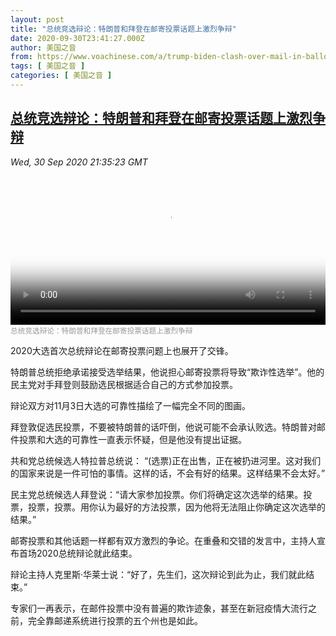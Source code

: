 ```yaml
---
layout: post
title: "总统竞选辩论：特朗普和拜登在邮寄投票话题上激烈争辩"
date: 2020-09-30T23:41:27.000Z
author: 美国之音
from: https://www.voachinese.com/a/trump-biden-clash-over-mail-in-ballot-claims-20200930/5603914.html
tags: [ 美国之音 ]
categories: [ 美国之音 ]
---
```

<!--1601509287000-->
[总统竞选辩论：特朗普和拜登在邮寄投票话题上激烈争辩](https://www.voachinese.com/a/trump-biden-clash-over-mail-in-ballot-claims-20200930/5603914.html)
------

<div>
<div><i>Wed, 30 Sep 2020 21:35:23 GMT</i></div><video poster="https://images.weserv.nl?url=gdb.voanews.com/994876ab-1583-4742-8d8a-0965abf5bec4_tv_r1_s_w900.jpg" src="https://av.voanews.com/Videoroot/Pangeavideo/2020/09/9/99/994876ab-1583-4742-8d8a-0965abf5bec4_240p.mp4" style="width:100%" controls></video><div><small style="color: #999;">总统竞选辩论：特朗普和拜登在邮寄投票话题上激烈争辩</small></div><p>2020大选首次总统辩论在邮寄投票问题上也展开了交锋。</p><p>特朗普总统拒绝承诺接受选举结果，他说担心邮寄投票将导致“欺诈性选举”。他的民主党对手拜登则鼓励选民根据适合自己的方式参加投票。</p><p>辩论双方对11月3日大选的可靠性描绘了一幅完全不同的图画。</p><p>拜登敦促选民投票，不要被特朗普的话吓倒，他说可能不会承认败选。特朗普对邮件投票和大选的可靠性一直表示怀疑，但是他没有提出证据。</p><p>共和党总统候选人特拉普总统说： “(选票)正在出售，正在被扔进河里。这对我们的国家来说是一件可怕的事情。这样的话，不会有好的结果。这样结果不会太好。”</p><p>民主党总统候选人拜登说：“请大家参加投票。你们将确定这次选举的结果。投票，投票，投票。用你认为最好的方法投票，因为他将无法阻止你确定这次选举的结果。”</p><p>邮寄投票和其他话题一样都有双方激烈的争论。在重叠和交错的发言中，主持人宣布首场2020总统辩论就此结束。</p><p>辩论主持人克里斯·华莱士说：“好了，先生们，这次辩论到此为止，我们就此结束。”</p><p>专家们一再表示，在邮件投票中没有普遍的欺诈迹象，甚至在新冠疫情大流行之前，完全靠邮递系统进行投票的五个州也是如此。</p>
</div>

